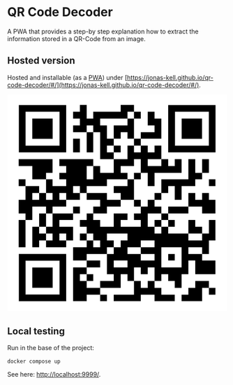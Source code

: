 # QR Code Decoder

A PWA that provides a step-by step explanation how to extract the information stored in a QR-Code from an image.

## Hosted version

Hosted and installable (as a [PWA](https://web.dev/progressive-web-apps/)) under [https://jonas-kell.github.io/qr-code-decoder/#/](https://jonas-kell.github.io/qr-code-decoder/#/).

![QR](qr.png)

## Local testing

Run in the base of the project:

```shell
docker compose up
```

See here: [http://localhost:9999/](http://localhost:9999/).

<!--
Sources:

https://github.com/ErenKaymakci/Real-Time-QR-Detection-and-Decoding
 -->
